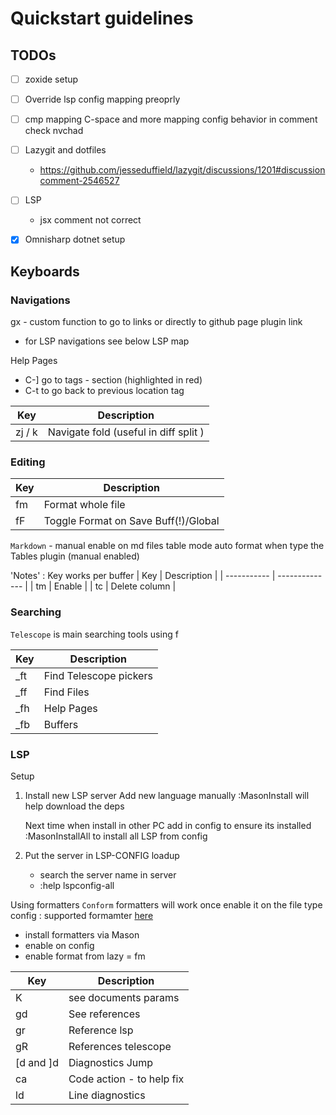 # Quickstart guidelines

## TODOs
- [ ] zoxide setup 
- [ ] Override lsp config mapping preoprly
- [ ] cmp mapping C-space and more mapping config behavior <TAB> in comment check nvchad
- [ ] Lazygit and dotfiles 
    - https://github.com/jesseduffield/lazygit/discussions/1201#discussioncomment-2546527 
- [ ] LSP
    - jsx comment not correct 
- [x] Omnisharp dotnet setup 


## Keyboards

### Navigations

gx - custom function to go to links or directly to github page plugin link

- for LSP navigations see below LSP map


Help Pages
- C-] go to tags - section (highlighted in red) 
- C-t to go back to previous location tag

| Key        | Description                           |
| ---------- | ----------                            |
| zj / k     | Navigate fold (useful in diff split ) |


### Editing 


| Key         | Description                          |
| ----------  | ----------                           |
| <leader> fm | Format whole file                    |
| <leader> fF | Toggle Format on Save Buff(!)/Global |


`Markdown` - manual enable on md files table mode auto format when type the  
Tables plugin  (manual enabled)

'Notes' : Key works per buffer
| Key         | Description    |
| ----------- | -------------- |
| <leader> tm | Enable         |
| <leader> tc | Delete column  |


### Searching

`Telescope` is main searching tools using <leader>f

| Key            | Description            |
| -------------- | -----------            |
| _ft            | Find Telescope pickers |
| _ff            | Find Files             |
| _fh            | Help Pages             |
| _fb            | Buffers                |


### LSP

Setup 



1. Install new LSP server
    Add new language manually 
        :MasonInstall will help download the deps 

    Next time when install in other PC add in config to ensure its installed 
        :MasonInstallAll to install all LSP from config 

2. Put the server in LSP-CONFIG loadup
    - search the server name in server
    - :help lspconfig-all

Using formatters 
`Conform` formatters will work once enable it on the file type config : supported formamter [here](https://github.com/stevearc/conform.nvim?tab=readme-ov-file#formatters)
- install formatters via Mason
- enable on config
- enable format from lazy  = <leader>fm 

| Key            | Description               |
| -------------- | -----------               |
| K              | see documents params      |
| gd             | See references            |
| gr             | Reference lsp             |
| gR             | References telescope      |
| [d and ]d      | Diagnostics Jump          |
| <leader>ca     | Code action - to help fix |
| <leader>ld     | Line diagnostics          |



